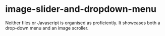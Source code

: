 # image-slider-and-dropdown-menu

Neither files or Javascript is organised as proficiently. It showcases both a drop-down menu and an image scroller.